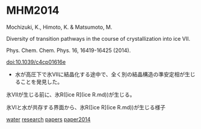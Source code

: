 # MHM2014

Mochizuki, K., Himoto, K. & Matsumoto, M.

Diversity of transition pathways in the course of crystallization into ice VII.

Phys. Chem. Chem. Phys. 16, 16419-16425 (2014).

[doi:10.1039/c4cp01616e](http://doi.org/10.1039/c4cp01616e)

* 水が高圧下で氷VIIに結晶化する途中で、全く別の結晶構造の準安定相が生じることを発見した。
[](http://youtu.be/LL6SeSu5tqc)

氷VIIが生じる前に、氷R([ice R](ice R.md))が生じる。



[](https://youtu.be/aOUBAqgr82g)

氷VIと水が共存する界面から、氷R([ice R](ice R.md))が生じる様子

[water](water.md) [research](research.md) [papers](papers.md) [paper2014](paper2014.md)



